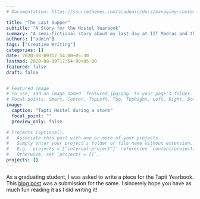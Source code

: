 ```yaml
---
# Documentation: https://sourcethemes.com/academic/docs/managing-content/

title: "The Last Supper"
subtitle: "A Story for the Hostel Yearbook"
summary: "A semi-fictional story about my last day at IIT Madras and the feeling of loss, longing and nostalgia of those last few hours."
authors: ["admin"]
tags: ["Creative Writing"]
categories: []
date: 2020-08-09T17:54:00+05:30
lastmod: 2020-08-09T17:54:00+05:30
featured: false
draft: false


# Featured image
# To use, add an image named `featured.jpg/png` to your page's folder.
# Focal points: Smart, Center, TopLeft, Top, TopRight, Left, Right, BottomLeft, Bottom, BottomRight.
image:
  caption: "Tapti Hostel during a storm"
  focal_point: ""
  preview_only: false

# Projects (optional).
#   Associate this post with one or more of your projects.
#   Simply enter your project's folder or file name without extension.
#   E.g. `projects = ["internal-project"]` references `content/project/deep-learning/index.md`.
#   Otherwise, set `projects = []`.
projects: []
---
```


As a graduating student, I was asked to write a piece for the Tapti Yearbook. This [blog post](https://medium.com/@milind.blaze9/the-last-supper-441bfbe24604) was a submission for the same. I sincerely hope you have as much fun reading it as I did writing it! 

	